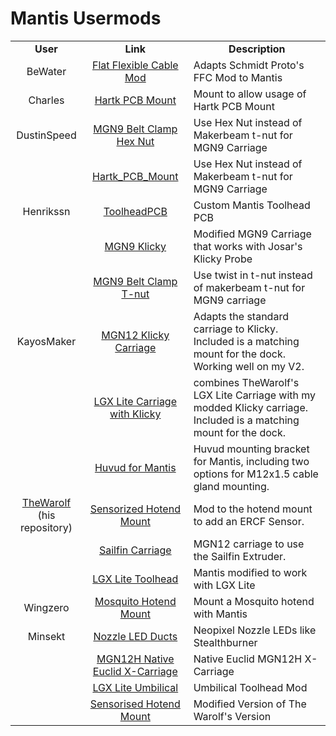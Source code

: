 Mantis Usermods
============
<TABLE>
<TR align="CENTER"><TD><B>User</TD><TD><B>Link</TD><TD><B>Description</TD></TR>
<TR><TD align="CENTER">BeWater</TD><TD align="CENTER"><a href="BeWater/">Flat Flexible Cable Mod</A></TD><TD> Adapts Schmidt Proto's FFC Mod to Mantis</TD></TR>
<TR><TD align="CENTER">Charles</TD><TD align="CENTER"><a href="Charles/">Hartk PCB Mount</A></TD><TD>Mount to allow usage of Hartk PCB Mount</TD></TR>
<TR><TD align="CENTER">DustinSpeed</TD><TD align="CENTER"><a href="DustinSpeed/belt_clamp_nut_block.stl">MGN9 Belt Clamp Hex Nut</A></TD><TD>Use Hex Nut instead of Makerbeam t-nut for MGN9 Carriage</TD></TR>
<TR><TD></TD><TD align="CENTER"><a href="DustinSpeed/Hartk_PCB_Mount/">Hartk_PCB_Mount</A></TD><TD>Use Hex Nut instead of Makerbeam t-nut for MGN9 Carriage</TD></TR>
<TR><TD align="CENTER">Henrikssn</TD><TD align="CENTER"><a href="Henrikssn/Toolhead_PCB/">ToolheadPCB</TD></A><TD>Custom Mantis Toolhead PCB</TD></TR>
<TR><TD align="CENTER"></TD><TD align="CENTER"><a href="Henrikssn/MGN9_Klicky">MGN9 Klicky</A></TD><TD>Modified MGN9 Carriage that works with Josar's Klicky Probe</TD></TR>
<TR><TD align="CENTER"></TD><TD align="CENTER"><a href="Henrikssn/belt_clamp_t_nut_by_Henrikssn.stl">MGN9 Belt Clamp T-nut</A></TD><TD>Use twist in t-nut instead of makerbeam t-nut for MGN9 carriage</TD></TR>
<TR><TD align="CENTER">KayosMaker</TD><TD align="CENTER"><a href="KayosMaker/MGN12_Klicky">MGN12 Klicky Carriage</A></TD><TD> Adapts the standard carriage to Klicky.  Included is a matching mount for the dock.  Working well on my V2.</TD></TR>
<TR><TD align="CENTER"></TD><TD align="CENTER"><a href="KayosMaker/LGX_Lite_Carriage_Klicky">LGX Lite Carriage with Klicky</A></TD><TD> combines TheWarolf's LGX Lite Carriage with my modded Klicky carriage.  Included is a matching mount for the dock.</TD></TR>
<TR><TD align="CENTER"></TD><TD align="CENTER"><a href="KayosMaker/HUVUD_Mount">Huvud for Mantis</A></TD><TD> Huvud mounting bracket for Mantis, including two options for M12x1.5 cable gland mounting.</TD></TR>
<TR><TD align="CENTER"><a href="https://github.com/TheWarolf/Voron-Personal-Mods/tree/main/V2/Long_Mantis_Toolhead">TheWarolf</A><BR>(his repository)</TD><TD align="CENTER"><a href="https://github.com/TheWarolf/Voron-Personal-Mods/tree/main/V2/Long_Mantis_Toolhead/Sensorized_Hotend_Mount">Sensorized Hotend Mount</A></TD><TD>Mod to the hotend mount to add an ERCF Sensor. </TD></TR>
<TR><TD align="CENTER"></TD><TD align="CENTER"><a href="https://github.com/TheWarolf/Voron-Personal-Mods/tree/main/V2/Long_Mantis_Toolhead/Sailfin_Mount">Sailfin Carriage</A></TD><TD>MGN12 carriage to use the Sailfin Extruder. </TD></TR>
<TR><TD align="CENTER"></TD><TD align="CENTER"><a href="https://github.com/TheWarolf/Voron-Personal-Mods/tree/main/V2/Long_Mantis_Toolhead/LGX_Lite_Toolhead">LGX Lite Toolhead</A></TD><TD>Mantis modified to work with LGX Lite</TD></TR>
<TR><TD align="CENTER">Wingzero</TD><TD align="CENTER"><a href="Wingzero/">Mosquito Hotend Mount</A></TD><TD>Mount a Mosquito hotend with Mantis</TD></TR>

<TR><TD align="CENTER">Minsekt</TD><TD align="CENTER"><a href="Minsekt/Nozzle_LED_Ducts/">Nozzle LED Ducts</TD></A><TD>Neopixel Nozzle LEDs like Stealthburner</TD></TR>
<TR><TD align="CENTER"></TD><TD align="CENTER"><a href="Minsekt/MGN12H_Native_Euclid">MGN12H Native Euclid X-Carriage</A></TD><TD>Native Euclid MGN12H X-Carriage</TD></TR>
<TR><TD align="CENTER"></TD><TD align="CENTER"><a href="Minsekt/LGX_Lite_Umbilical">LGX Lite Umbilical</A></TD><TD>Umbilical Toolhead Mod</TD></TR><TR><TD align="CENTER"></TD><TD align="CENTER"><a href="Minsekt/Dragon_Sensorised_Carriage_(LGX_LITE)">Sensorised Hotend Mount</A></TD><TD>Modified Version of The Warolf's Version</TD></TR></TABLE>
